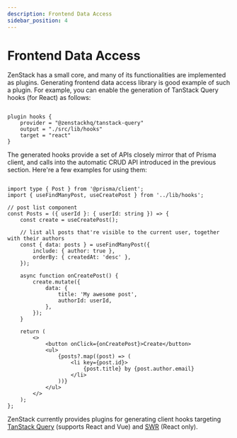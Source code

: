 ```yaml
---
description: Frontend Data Access
sidebar_position: 4
---
```


# Frontend Data Access

ZenStack has a small core, and many of its functionalities are implemented as plugins. Generating frontend data access library is good example of such a plugin. For example, you can enable the generation of TanStack Query hooks (for React) as follows:

```prisma

plugin hooks {
    provider = "@zenstackhq/tanstack-query"
    output = "./src/lib/hooks"
    target = "react"
}

```

The generated hooks provide a set of APIs closely mirror that of Prisma client, and calls into the automatic CRUD API introduced in the previous section. Here're a few examples for using them:

```tsx

import type { Post } from '@prisma/client';
import { useFindManyPost, useCreatePost } from '../lib/hooks';

// post list component
const Posts = ({ userId }: { userId: string }) => {
    const create = useCreatePost();

    // list all posts that're visible to the current user, together with their authors
    const { data: posts } = useFindManyPost({
        include: { author: true },
        orderBy: { createdAt: 'desc' },
    });

    async function onCreatePost() {
        create.mutate({
            data: {
                title: 'My awesome post',
                authorId: userId,
            },
        });
    }

    return (
        <>
            <button onClick={onCreatePost}>Create</button>
            <ul>
                {posts?.map((post) => (
                    <li key={post.id}>
                        {post.title} by {post.author.email}
                    </li>
                ))}
            </ul>
        </>
    );
};

```

ZenStack currently provides plugins for generating client hooks targeting [TanStack Query](/docs/reference/plugins/tanstack-query) (supports React and Vue) and [SWR](/docs/reference/plugins/swr) (React only).
